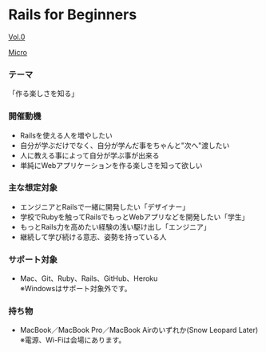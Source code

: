 # Rails for Beginners

<a href="http://atnd.org/events/28948" target="_blank">Vol.0</a>

<a href="http://rails4beginners.github.com/micro/" target="_blank">Micro</a>

### テーマ

「作る楽しさを知る」

### 開催動機

* Railsを使える人を増やしたい
* 自分が学ぶだけでなく、自分が学んだ事をちゃんと"次へ"渡したい
* 人に教える事によって自分が学ぶ事が出来る
* 単純にWebアプリケーションを作る楽しさを知って欲しい

### 主な想定対象

* エンジニアとRailsで一緒に開発したい「デザイナー」
* 学校でRubyを触ってRailsでもっとWebアプリなどを開発したい「学生」
* もっとRails力を高めたい経験の浅い駆け出し「エンジニア」
* 継続して学び続ける意志、姿勢を持っている人

### サポート対象

* Mac、Git、Ruby、Rails、GitHub、Heroku  
  ※Windowsはサポート対象外です。

### 持ち物

* MacBook／MacBook Pro／MacBook Airのいずれか(Snow Leopard Later)  
  ※電源、Wi-Fiは会場にあります。
